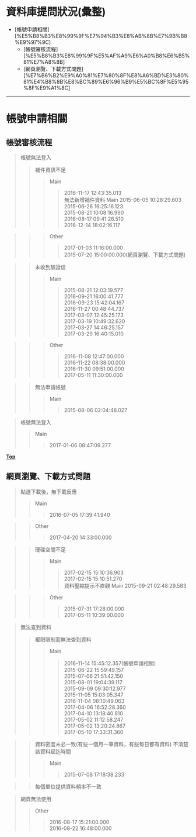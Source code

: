 # 資料庫提問狀況(彙整)
<!-- MarkdownTOC -->

- [帳號申請相關][%E5%B8%B3%E8%99%9F%E7%94%B3%E8%AB%8B%E7%9B%B8%E9%97%9C]
	- [帳號審核流程][%E5%B8%B3%E8%99%9F%E5%AF%A9%E6%A0%B8%E6%B5%81%E7%A8%8B]
	- [網頁瀏覽、下載方式問題][%E7%B6%B2%E9%A0%81%E7%80%8F%E8%A6%BD%E3%80%81%E4%B8%8B%E8%BC%89%E6%96%B9%E5%BC%8F%E5%95%8F%E9%A1%8C]

<!-- /MarkdownTOC -->

---

# 帳號申請相關
## 帳號審核流程
> 帳號無法登入
>> 補件資訊不足
>>> Main
>>>> 2016-11-17 12:43:35.013  
>> 無法新增補件資料
>>> Main
>>>> 2015-06-05 10:28:29.603  
>>>> 2015-06-26 16:25:16.123  
>>>> 2015-08-21 10:08:16.990  
>>>> 2016-08-17 09:41:26.510  
>>>> 2016-12-14 18:02:16.117  

>>> Other
>>>> 2017-01-03 11:16:00.000  
>>>> 2015-07-20 15:00:00.000(網頁瀏覽、下載方式問題)  

>> 未收到驗證信
>>> Main
>>>> 2015-08-21 12:03:19.577  
>>>> 2016-09-21 16:00:41.777  
>>>> 2016-09-23 15:42:04.167  
>>>> 2016-11-27 00:48:44.737  
>>>> 2017-03-07 12:45:25.173  
>>>> 2017-03-19 10:49:32.620  
>>>> 2017-03-27 14:46:25.157  
>>>> 2017-03-29 16:40:15.010  

>>> Other
>>>> 2016-11-08 12:47:00.000  
>>>> 2016-11-22 08:38:00.000  
>>>> 2016-11-30 09:51:00.000  
>>>> 2017-05-11 11:30:00.000  

>> 無法申請帳號
>>> Main
>>>> 2015-08-06 02:04:48.027  

> 帳號無法登入
>> Main
>>> 2017-01-06 08:47:09.277  

**[Top](#帳號申請相關)**

## 網頁瀏覽、下載方式問題  
> 點選下載後，無下載反應  
>> Main  
>>> 2016-07-05 17:39:41.940  

>> Other  
>>> 2017-04-20 14:33:00.000  

>> 硬碟空間不足
>>> Main
>>>> 2017-02-15 15:10:36.903  
>>>> 2017-02-15 15:10:51.270   
>> 資料壓縮提示不直觀
>>> Main
>>>> 2015-09-21 02:48:29.583  

>>> Other
>>>> 2015-07-31 17:28:00.000  
>>>> 2017-05-11 10:39:00.000  

> 無法查到資料
>> 權限限制而無法查到資料
>>> Main
>>>> 2016-11-14 15:45:12.357(帳號申請相關)  
>>>> 2015-06-22 15:59:49.157  
>>>> 2015-07-06 21:51:42.150  
>>>> 2015-08-01 19:04:39.117  
>>>> 2015-09-09 09:30:12.977  
>>>> 2015-11-05 15:03:05.347  
>>>> 2016-11-04 08:10:49.063  
>>>> 2017-04-06 16:52:28.360  
>>>> 2017-04-10 13:18:40.810  
>>>> 2017-05-02 11:12:58.247  
>>>> 2017-05-02 13:20:24.867  
>>>> 2017-05-10 17:33:31.360  

>> 資料密度未必一致(有些一個月一筆資料，有些每日都有資料)
>> 不清楚該資料起迄時間
>>> Main
>>>> 2015-07-08 17:18:38.233  

>> 每個單位提供資料頻率不一致

> 網頁無法使用
>> Other
>>> 2016-08-17 15:21:00.000  
>>> 2016-08-22 16:48:00.000  